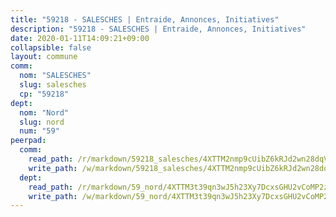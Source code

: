 ```yaml
---
title: "59218 - SALESCHES | Entraide, Annonces, Initiatives"
description: "59218 - SALESCHES | Entraide, Annonces, Initiatives"
date: 2020-01-11T14:09:21+09:00
collapsible: false
layout: commune
comm:
  nom: "SALESCHES"
  slug: salesches
  cp: "59218"
dept:
  nom: "Nord"
  slug: nord
  num: "59"
peerpad:
  comm:
    read_path: /r/markdown/59218_salesches/4XTTM2nmp9cUibZ6kRJd2wn28dqVD6xj4B1HA8BYMK3FzKpf8
    write_path: /w/markdown/59218_salesches/4XTTM2nmp9cUibZ6kRJd2wn28dqVD6xj4B1HA8BYMK3FzKpf8-K3TgUKBkkp6117r6wwsGVy8CLaxLrL6CSARVwjtsiyxcryNRiZt3Hzerb7SqEQtbCiAUr9oxUkWDKPrm3pRevx9wHpJWLfNnUWUSCwcL5C1dmD33ApS3Uh3xnN753ng2HJPMWUwG
  dept:
    read_path: /r/markdown/59_nord/4XTTM3t39qn3wJ5h23Xy7DcxsGHU2vCoMP2z3iS4TUn3TrtdJ
    write_path: /w/markdown/59_nord/4XTTM3t39qn3wJ5h23Xy7DcxsGHU2vCoMP2z3iS4TUn3TrtdJ-K3TgTuZGkuZqXfr6fpmH7pGsMT6ndvZQMyRDze5QBt7XScLWHoBi246kLoDKpTH2Yo4f3AFSSJqGc2ozvNww7qPLqsDjpvahxCbQ6F5znbfjp6kVgaDcTYc9LyhwSfYuCevnvZUQ
---
```



